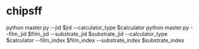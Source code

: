 # chipsff
python master.py --jid $jid --calculator_type $calculator
python master.py --film_jid $film_jid --substrate_jid $substrate_jid --calculator_type $calculator --film_index $film_index --substrate_index $substrate_index
